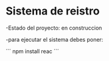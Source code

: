 <h1> Sistema de reistro </h1>

-Estado del proyecto: en construccion

-para ejecutar el sistema debes poner:

´´´ npm install reac ´´´

